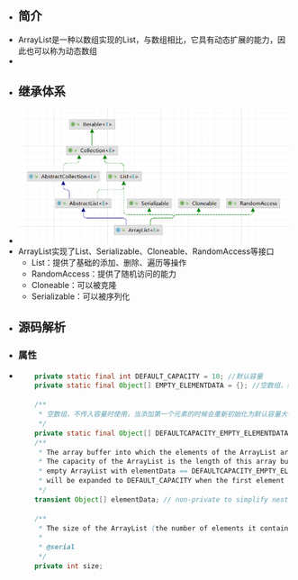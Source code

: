 - ## 简介
- ArrayList是一种以数组实现的List，与数组相比，它具有动态扩展的能力，因此也可以称为动态数组
-
- ## 继承体系
- ![image.png](../assets/image_1643073454713_0.png)
- ArrayList实现了List、Serializable、Cloneable、RandomAccess等接口
	- List：提供了基础的添加、删除、遍历等操作
	- RandomAccess：提供了随机访问的能力
	- Cloneable：可以被克隆
	- Serializable：可以被序列化
- ## 源码解析
- ### 属性
- ```java
      private static final int DEFAULT_CAPACITY = 10; //默认容量
      private static final Object[] EMPTY_ELEMENTDATA = {}; //空数组，如果传入的容量为0时使用
  
      /**
       * 空数组，不传入容量时使用，当添加第一个元素的时候会重新初始化为默认容量大小
       */
      private static final Object[] DEFAULTCAPACITY_EMPTY_ELEMENTDATA = {};
      /**
       * The array buffer into which the elements of the ArrayList are stored.
       * The capacity of the ArrayList is the length of this array buffer. Any
       * empty ArrayList with elementData == DEFAULTCAPACITY_EMPTY_ELEMENTDATA
       * will be expanded to DEFAULT_CAPACITY when the first element is added.
       */
      transient Object[] elementData; // non-private to simplify nested class access
  
      /**
       * The size of the ArrayList (the number of elements it contains).
       *
       * @serial
       */
      private int size;
  ```